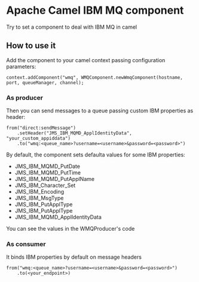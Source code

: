 # Apache Camel IBM MQ component

Try to set a component to deal with IBM MQ in camel

## How to use it

Add the component to your camel context passing configuration parameters:  
``` 
context.addComponent("wmq", WMQComponent.newWmqComponent(hostname, port, queueManager, channel);
```

### As producer

Then you can send messages to a queue passing custom IBM properties as header:
```
from("direct:sendMessage")
    .setHeader("JMS_IBM_MQMD_ApplIdentityData", "your_custom_appiddata")
    .to("wmq:<queue_name>?username=<username>&password=<password>")
```

By default, the component sets defaulta values for some IBM properties:
 - JMS_IBM_MQMD_PutDate
 - JMS_IBM_MQMD_PutTime
 - JMS_IBM_MQMD_PutApplName
 - JMS_IBM_Character_Set
 - JMS_IBM_Encoding
 - JMS_IBM_MsgType
 - JMS_IBM_PutApplType
 - JMS_IBM_PutApplType
 - JMS_IBM_MQMD_ApplIdentityData
 
You can see the values in the WMQProducer's code

### As consumer

It binds IBM properties by default on message headers

```
from("wmq:<queue_name>?username=<username>&password=<password>")
    .to(<your_endpoint>)
```
